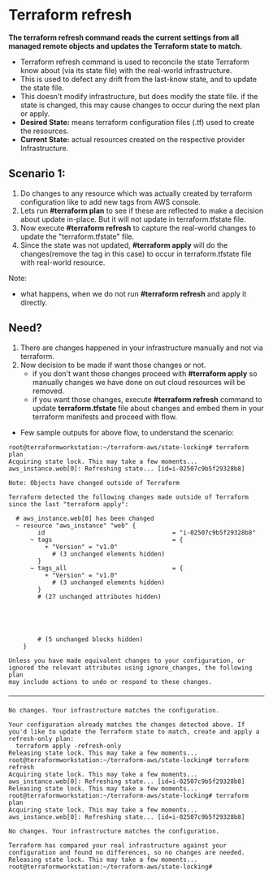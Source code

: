 # Terraform refresh

**The terraform refresh command reads the current settings from all managed remote objects and updates the Terraform state to match.**

- Terraform refresh command is used to reconcile the state Terraform know about (via its state file) with the real-world infrastructure.
- This is used to defect any drift from the last-know state, and to update the state file.
- This doesn't modify infrastructure, but does modify the state file. if the state is changed, this may cause changes to occur during the next plan or apply.
- **Desired State:** means terraform configuration files (.tf) used to create the resources.
- **Current State:** actual resources created on the respective provider Infrastructure.

## Scenario 1:
1) Do changes to any resource which was actually created by terraform configuration like to add new tags from AWS console.
2) Lets run **#terraform plan** to see if these are reflected to make a decision about update in-place. But it will not update in terraform.tfstate file.
3) Now execute **#terraform refresh** to capture the real-world changes to update the "terraform.tfstate" file.
4) Since the state was not updated, **#terraform apply** will do the changes(remove the tag in this case) to occur in terraform.tfstate file with real-world resource.

Note:
- what happens, when we do not run **#terraform refresh** and apply it directly.

## Need?
1) There are changes happened in your infrastructure manually and not via terraform.
2) Now decision to be made if want those changes or not.
    - if you don't want those changes proceed with **#terraform apply** so manually changes we have done on out cloud resources will be removed.
    - if you want those changes, execute **#terraform refresh** command to update **terraform.tfstate** file about changes and embed them in your terraform manifests and proceed with flow.
- Few sample outputs for above flow, to understand the scenario:
```
root@terraformworkstation:~/terraform-aws/state-locking# terraform plan
Acquiring state lock. This may take a few moments...
aws_instance.web[0]: Refreshing state... [id=i-02507c9b5f29328b8]

Note: Objects have changed outside of Terraform

Terraform detected the following changes made outside of Terraform since the last "terraform apply":

  # aws_instance.web[0] has been changed
  ~ resource "aws_instance" "web" {
        id                                   = "i-02507c9b5f29328b8"
      ~ tags                                 = {
          + "Version" = "v1.0"
            # (3 unchanged elements hidden)
        }
      ~ tags_all                             = {
          + "Version" = "v1.0"
            # (3 unchanged elements hidden)
        }
        # (27 unchanged attributes hidden)





        # (5 unchanged blocks hidden)
    }

Unless you have made equivalent changes to your configuration, or ignored the relevant attributes using ignore_changes, the following plan
may include actions to undo or respond to these changes.

─────────────────────────────────────────────────────────────────────────────────────────────────────────────────────────────────────────────

No changes. Your infrastructure matches the configuration.

Your configuration already matches the changes detected above. If you'd like to update the Terraform state to match, create and apply a
refresh-only plan:
  terraform apply -refresh-only
Releasing state lock. This may take a few moments...
root@terraformworkstation:~/terraform-aws/state-locking# terraform refresh
Acquiring state lock. This may take a few moments...
aws_instance.web[0]: Refreshing state... [id=i-02507c9b5f29328b8]
Releasing state lock. This may take a few moments...
root@terraformworkstation:~/terraform-aws/state-locking# terraform plan
Acquiring state lock. This may take a few moments...
aws_instance.web[0]: Refreshing state... [id=i-02507c9b5f29328b8]

No changes. Your infrastructure matches the configuration.

Terraform has compared your real infrastructure against your configuration and found no differences, so no changes are needed.
Releasing state lock. This may take a few moments...
root@terraformworkstation:~/terraform-aws/state-locking#
```